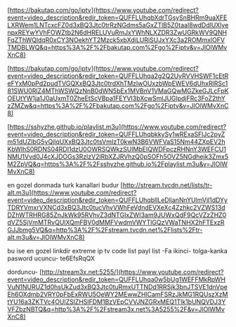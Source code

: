 [https://bakutap.com/go/iptv](https://www.youtube.com/redirect?event=video_description&redir_token=QUFFLUhqbXdrTGsySnBHRm9uaXFELXRWem1LNTcxcFZ0d3xBQ3Jtc0trRzNGdms5aGxZTlB5Z0taal8wdDdlUXlyenpxREYwYVhFOWZtb2N6dHRELUVuRmJxYWhNLXZDR3ZwUGRkWV9QNHFqZThWQldqR0xCY3NOekhYT2Mzck5xbXdiLURiSUJxYXc3a2ROMmxlOFVTMDBLWQ&q=https%3A%2F%2Fbakutap.com%2Fgo%2Fiptv&v=JlOlWMvXnC8)

[https://bakutap.com/go/iptv](https://www.youtube.com/redirect?event=video_description&redir_token=QUFFLUhqa2g2Q2UyRVVHSWF1cEtReFYxM0pPd2pudTVGQXxBQ3Jtc0trdXhTMzlwOUxzbWpEWEV6dUhxRlRSc181SWU0RlZ4MThWSWQzNnB0dWN5bEx1MVBnV1VMaGQwMGZkeGJLcFpKOEUtYW1ja1J0aUxmT0ZheEtScVBpa1FEYVI3bXcwSmlJUGlpdjFRc3FoZ2thYzZMZw&q=https%3A%2F%2Fbakutap.com%2Fgo%2Fiptv&v=JlOlWMvXnC8)

[https://sshyzhe.github.io/playlist.m3u](https://www.youtube.com/redirect?event=video_description&redir_token=QUFFLUhqbkkySy1wRExaSFlJc2pyZm51dUZlbG5yQjlqUXxBQ3Jtc0tsVmIzT0kwN3B6VWFVaS15Nm44ZXpEV2hKbWlhS0RDNS04RDI1dzU0OWRSQWkzSUlMbElQWDFpczRHNnY3WEFCU1NMU1Vvd0J4cXJDOGs3RzlzV2lRbXZJRVhzQ0pSOFh5OVZ5NGdhejk3Zmx5M2ZpVQ&q=https%3A%2F%2Fsshyzhe.github.io%2Fplaylist.m3u&v=JlOlWMvXnC8) 

en gozel donmada turk kanallari budur [http://stream.tvcdn.net/lists/tr-alt.m3u](https://www.youtube.com/redirect?event=video_description&redir_token=QUFFLUhqbllLeDljanNnYUlmVjl1dDYyTDRYVmxrVXNCd3xBQ3Jtc0tucVhvVWhFeVdndEVXeXc4Zzhkc2VZWS13dDZhWTRHRG85ZnJkWk95RVhvZ3dNTGIxZWI3am9JUWxQdF9QcVZzZHZ0dVZ5SjVmMTRvQUlXQmFBV0dMMFVwdmVWYTlGQzVWaTNHX2hFTExzRGJJbmg5VQ&q=http%3A%2F%2Fstream.tvcdn.net%2Flists%2Ftr-alt.m3u&v=JlOlWMvXnC8) 

bu ise en gozel linkdir extreme ip tv code list payl list -Fa ikinci- tolga-kanka pasword ucuncu- te6EfsRqQX 

dorduncu- [http://stream3x.net:5255/](https://www.youtube.com/redirect?event=video_description&redir_token=QUFFLUhqa0w5bUg1WEFFMkRpWHVuN1NURUZ1d0hsUkZud3xBQ3Jtc0tuRmxUTTNDd1RRSjk3bnJTSVE1dnVpeEh6OXdmb2VRY0pFbExRWU5OeWY2MEwwZHlCamFSRzJkMG1RQUszXzMtYU16a3ZKTVc4OUlZSlZHSlFDM1BzVEpCVVJNZGRxMEQ1Tlk1bUNQVDJ3YVFZbzNBTQ&q=http%3A%2F%2Fstream3x.net%3A5255%2F&v=JlOlWMvXnC8)